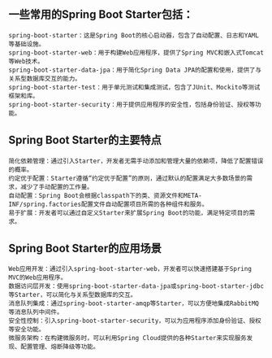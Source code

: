 ## 一些常用的Spring Boot Starter包括：

    spring-boot-starter：这是Spring Boot的核心启动器，包含了自动配置、日志和YAML等基础设施。
    spring-boot-starter-web：用于构建Web应用程序，提供了Spring MVC和嵌入式Tomcat等Web技术。
    spring-boot-starter-data-jpa：用于简化Spring Data JPA的配置和使用，提供了与关系型数据库交互的能力。
    spring-boot-starter-test：用于单元测试和集成测试，包含了JUnit、Mockito等测试框架和库。
    spring-boot-starter-security：用于提供应用程序的安全性，包括身份验证、授权等功能。

## Spring Boot Starter的主要特点
    简化依赖管理：通过引入Starter，开发者无需手动添加和管理大量的依赖项，降低了配置错误的概率。
    约定优于配置：Starter遵循“约定优于配置”的原则，通过默认的配置满足大多数场景的需求，减少了手动配置的工作量。
    自动配置：Spring Boot会根据classpath下的类、资源文件和META-INF/spring.factories配置文件自动配置项目所需的各种组件和服务。
    易于扩展：开发者可以通过自定义Starter来扩展Spring Boot的功能，满足特定项目的需求。

## Spring Boot Starter的应用场景
    Web应用开发：通过引入spring-boot-starter-web，开发者可以快速搭建基于Spring MVC的Web应用程序。
    数据访问层开发：使用spring-boot-starter-data-jpa或spring-boot-starter-jdbc等Starter，可以简化与关系型数据库的交互。
    消息队列集成：通过spring-boot-starter-amqp等Starter，可以方便地集成RabbitMQ等消息队列中间件。
    安全性控制：引入spring-boot-starter-security，可以为应用程序添加身份验证、授权等安全功能。
    微服务架构：在构建微服务时，可以利用Spring Cloud提供的各种Starter来实现服务发现、配置管理、熔断降级等功能。